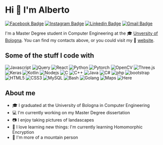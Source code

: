 # Hi 👋 I'm Alberto
[![Facebook Badge](https://img.shields.io/badge/-Alberto%20Jesu-036ee4?style=flat-square&labelColor=036ee4&logo=Facebook&logoColor=white&link=https://facebook.com/alberto.jesu)](https://facebook.com/alberto.jesu) [![Instagram Badge](https://img.shields.io/badge/-@albjerto-d9525d?style=flat-square&labelColor=d9525d&logo=Instagram&logoColor=white&link=https://instagram.com/albjerto)](https://instagram.com/albjerto) [![Linkedin Badge](https://img.shields.io/badge/-Alberto%20Jesu-blue?style=flat-square&logo=Linkedin&logoColor=white&link=https://www.linkedin.com/in/alberto-jesu/)](https://www.linkedin.com/in/alberto-jesu/) [![Gmail Badge](https://img.shields.io/badge/-alberto.jesu1995@gmail.com-c14438?style=flat-square&logo=Gmail&logoColor=white&link=mailto:alberto.jesu1995@gmail.com)](mailto:alberto.jesu1995@gmail.com)

I'm a Master Degree student in Computer Engineering at the 🎓 [Unversity of Bologna](https://corsi.unibo.it/2cycle/ComputerEngineering). You can find my contacts above, or you could visit my :milky_way: [website](https://www.albertojesu.com).

## Some of the stuff I code with
<p>
  <img alt="Javascript" src="https://img.shields.io/badge/-Javascript-323330?style=flat-square&logo=javascript&logoColor=efd81c" />
  <img alt="jQuery" src="https://img.shields.io/badge/-jQuery-0969ad?style=flat-square&logo=jQuery&logoColor=79cff5" />
  <img alt="React" src="https://img.shields.io/badge/-React-282c34?style=flat-square&logo=react&logoColor=61dafb" />
  <img alt="Python" src="https://img.shields.io/badge/-python-1f425f?style=flat-square&logo=python&logoColor=ffe05c" />
  <img alt="Pytorch" src="https://img.shields.io/badge/-Pytorch-231e42?style=flat-square&logo=Pytorch&logoColor=e14731" />
  <img alt="OpenCV" src="https://img.shields.io/badge/-OpenCV-222?style=flat-square&logo=OpenCV&logoColor=red" />
  <img alt="Three.js" src="https://img.shields.io/badge/-Three.js-222?style=flat-square&logo=Three.js&logoColor=white" />
  <!--<img alt="Bash" src="https://img.shields.io/badge/-Bash-333333?style=flat-square&logo=bash&logoColor=6da55f" /> -->
  <img alt="Keras" src="https://img.shields.io/badge/-Keras-d00000?style=flat-square&logo=Keras&logoColor=white" /> 
  <img alt="Kotlin" src="https://img.shields.io/badge/-Kotlin-6b70db?style=flat-square&logo=Kotlin&logoColor=f1850b" />
  <img alt="Nodejs" src="https://img.shields.io/badge/-Nodejs-333333?style=flat-square&logo=Node.js&logoColor=6da55f" />
  <img alt="C" src="https://img.shields.io/badge/-C-00599c?style=flat-square&logo=c&logoColor=white" />
  <img alt="C++" src="https://img.shields.io/badge/-C%2B%2B-6195cb?style=flat-square&logo=C%2B%2B&logoColor=white" />
  <img alt="Java" src="https://img.shields.io/badge/-Java-055981?style=flat-square&logo=Java&logoColor=f8981e" />
  <img alt="C#" src="https://img.shields.io/badge/-C%23-1e9923?style=flat-square&logo=C-sharp&logoColor=white" />
  <img alt="php" src="https://img.shields.io/badge/-php-black?style=flat-square&logo=php&logoColor=858ebb" />
  <img alt="bootstrap" src="https://img.shields.io/badge/-Bootstrap-5f4686?style=flat-square&logo=Bootstrap&logoColor=white" />
  <img alt="HTML5" src="https://img.shields.io/badge/-HTML5-e96228?style=flat-square&logo=HTML5&logoColor=white" />
  <img alt="CSS3" src="https://img.shields.io/badge/-CSS3-2862ea?style=flat-square&logo=CSS3&logoColor=white" />
  <img alt="MySQL" src="https://img.shields.io/badge/-MySQL-333333?style=flat-square&logo=MySQL&logoColor=6da55f" />
  <img alt="Bash" src="https://img.shields.io/badge/-Bash-black?style=flat-square&logo=GNU%20Bash&logoColor=white" />
  <img alt="Golang" src="https://img.shields.io/badge/Golang-00ADD8?style=flat-square&logo=go&logoColor=white" />
  <img alt="Maps" src="https://img.shields.io/badge/Maps-323330?style=flat-square&logo=Google%20Maps&logoColor=red" />
  <img alt="Here" src="https://img.shields.io/badge/Here-323330?style=flat-square&logo=Here&logoColor=white" />
 </p>
 
 ## About me
 - 🎓 I graduated at the University of Bologna in Computer Engineering
 - 💻 I'm currently working on my Master Degree dissertation
 - 📷 I enjoy taking pictures of landascapes
 - 🔭 I love learning new things: I'm currently learning Homomorphic Encryption
 - :mount_fuji: I'm more of a mountain person
